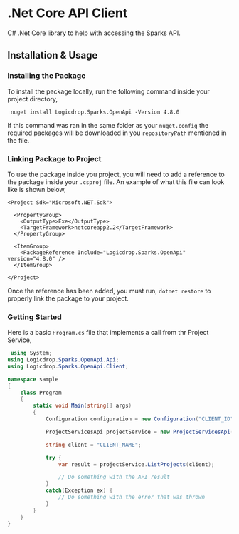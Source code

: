 # .Net Core API Client

C\# .Net Core library to help with accessing the Sparks API.

## Installation & Usage

### Installing the Package

To install the package locally, run the following command inside your project directory,

```text
 nuget install Logicdrop.Sparks.OpenApi -Version 4.8.0
```

If this command was ran in the same folder as your `nuget.config` the required packages will be downloaded in you `repositoryPath` mentioned in the file.

### Linking Package to Project

To use the package inside you project, you will need to add a reference to the package inside your `.csproj` file. An example of what this file can look like is shown below,

```markup
<Project Sdk="Microsoft.NET.Sdk">

  <PropertyGroup>
    <OutputType>Exe</OutputType>
    <TargetFramework>netcoreapp2.2</TargetFramework>
  </PropertyGroup>

  <ItemGroup>
    <PackageReference Include="Logicdrop.Sparks.OpenApi" version="4.8.0" />
  </ItemGroup>

</Project>
```

Once the reference has been added, you must run, `dotnet restore` to properly link the package to your project.

### Getting Started

Here is a basic `Program.cs` file that implements a call from thr Project Service,

```csharp
 using System;
using Logicdrop.Sparks.OpenApi.Api;
using Logicdrop.Sparks.OpenApi.Client;

namespace sample
{
    class Program
    {
        static void Main(string[] args)
        {
            Configuration configuration = new Configuration("CLIENT_ID", "CLIENT_SECRET");

            ProjectServicesApi projectService = new ProjectServicesApi(configuration);

            string client = "CLIENT_NAME";

            try {
                var result = projectService.ListProjects(client);

                // Do something with the API result
            }
            catch(Exception ex) {
                // Do something with the error that was thrown
            } 
        }
    }
}
```

